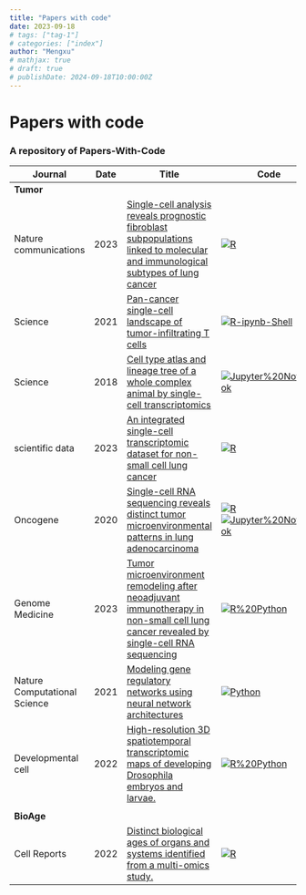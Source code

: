 ```yaml
---
title: "Papers with code"
date: 2023-09-18
# tags: ["tag-1"]
# categories: ["index"]
author: "Mengxu"
# mathjax: true
# draft: true
# publishDate: 2024-09-18T10:00:00Z
---
```

<!--more-->
# Papers with code
### A repository of Papers-With-Code
| **Journal** | **Date** | **Title** | **Code** | **Data** | **Citation** |
| -- | -- | -- | -- | -- | -- |
| **Tumor** |  |  |  |  |  |
| Nature communications | 2023 | [Single-cell analysis reveals prognostic fibroblast subpopulations linked to molecular and immunological subtypes of lung cancer](https://doi.org/10.1038/s41467-023-35832-6) | [![R](https://img.shields.io/badge/-R-198ce7)](https://github.com/cjh-lab/NCOMMS_NSCLC_scFibs) | [![GEO](https://img.shields.io/badge/-GEO-336699)](https://www.ncbi.nlm.nih.gov/geo/query/acc.cgi?acc=GSE153935) [![Zenodo](https://img.shields.io/badge/-Zenodo-024dad)](https://zenodo.org/record/7400873#.ZCZBDl5LgQ8) | [![citation](https://img.shields.io/badge/dynamic/json?label=citation&query=citationCount&url=https%3A%2F%2Fapi.semanticscholar.org%2Fgraph%2Fv1%2Fpaper%2Fa5b158dbafff3ade8a9779c134441e5f3db18e2d%3Ffields%3DcitationCount)](https://www.semanticscholar.org/paper/Single-cell-analysis-reveals-prognostic-fibroblast-Hanley-Waise/a5b158dbafff3ade8a9779c134441e5f3db18e2d) |
| Science | 2021 | [Pan-cancer single-cell landscape of tumor-infiltrating T cells](https://www.science.org/doi/10.1126/science.abe6474) | [![R-ipynb-Shell](https://img.shields.io/badge/-R%20Python%20Shell-00008B)](https://zenodo.org/record/5461803#.ZCknc15LgQ8) | [![PKU](https://img.shields.io/badge/-PKU-336699)](http://cancer-pku.cn:3838/PanC_T/) | [![citation](https://img.shields.io/badge/dynamic/json?label=citation&query=citationCount&url=https%3A%2F%2Fapi.semanticscholar.org%2Fgraph%2Fv1%2Fpaper%2Feda76900f3954e1930080779b5cfb92274a11da3%3Ffields%3DcitationCount)](https://www.semanticscholar.org/paper/Pan-cancer-single-cell-landscape-of-T-cells-Zheng-Qin/eda76900f3954e1930080779b5cfb92274a11da3) |
| Science | 2018 | [Cell type atlas and lineage tree of a whole complex animal by single-cell transcriptomics](https://www.science.org/doi/10.1126/science.aaq1723) | [![Jupyter%20Notebook](https://img.shields.io/badge/-Jupyter%20Notebook-da5b0b)](https://github.com/rajewsky-lab/planarian_lineages) | [![Unknow](https://img.shields.io/badge/-Unknow-ADADAD)]() | [![citation](https://img.shields.io/badge/dynamic/json?label=citation&query=citationCount&url=https%3A%2F%2Fapi.semanticscholar.org%2Fgraph%2Fv1%2Fpaper%2F41b3c17dcaad2d25cad02c93d0d57e2b3a67e0f2%3Ffields%3DcitationCount)](https://www.semanticscholar.org/paper/Cell-type-atlas-and-lineage-tree-of-a-whole-complex-Plass-Solana/41b3c17dcaad2d25cad02c93d0d57e2b3a67e0f2) |
| scientific data | 2023 | [An integrated single-cell transcriptomic dataset for non-small cell lung cancer](https://www.nature.com/articles/s41597-023-02074-6) | [![R](https://img.shields.io/badge/-R-198ce7)](https://figshare.com/articles/online_resource/NSCLC_data_reanalysis_codes/22106201?backTo=/collections/An_integrated_single-cell_transcriptomic_dataset_for1_non-small_cell_lung_cancer/6222221?backTo=/collections/An_integrated_single-cell_transcriptomic_dataset_for1_non-small_cell_lung_cancer/6222221?backTo=/collections/An_integrated_single-cell_transcriptomic_dataset_for1_non-small_cell_lung_cancer/6222221) | [![figshare](https://img.shields.io/badge/-figshare-c62764)](https://figshare.com/collections/An_integrated_single-cell_transcriptomic_dataset_for1_non-small_cell_lung_cancer/6222221/3) | [![citation](https://img.shields.io/badge/dynamic/json?label=citation&query=citationCount&url=https%3A%2F%2Fapi.semanticscholar.org%2Fgraph%2Fv1%2Fpaper%2F2e68442733604d3ff3f9fe5e62201ffc4f1ea951%3Ffields%3DcitationCount)](https://www.semanticscholar.org/paper/An-integrated-single-cell-transcriptomic-dataset-Prazanowska-Lim/2e68442733604d3ff3f9fe5e62201ffc4f1ea951) |
| Oncogene | 2020 | [Single-cell RNA sequencing reveals distinct tumor microenvironmental patterns in lung adenocarcinoma](https://doi.org/10.1038/s41388-021-02054-3) | [![R](https://img.shields.io/badge/-R-198ce7)](https://doi.org/10.24433/CO.0121060.v1)[![Jupyter%20Notebook](https://img.shields.io/badge/-Jupyter%20Notebook-da5b0b)](https://github.com/bischofp/single_cell_lung_adenocarcinoma) | [![Unknown](https://img.shields.io/badge/-Unknown-ADADAD)]() | [![citation](https://img.shields.io/badge/dynamic/json?label=citation&query=citationCount&url=https%3A%2F%2Fapi.semanticscholar.org%2Fgraph%2Fv1%2Fpaper%2F66d79bafce806798b72b4333854b8761073221cc%3Ffields%3DcitationCount)](https://www.semanticscholar.org/paper/Single-cell-RNA-sequencing-reveals-distinct-tumor-Bischoff-Trinks/66d79bafce806798b72b4333854b8761073221cc) |
| Genome Medicine | 2023 | [Tumor microenvironment remodeling after neoadjuvant immunotherapy in non-small cell lung cancer revealed by single-cell RNA sequencing](https://doi.org/10.1186/s13073-023-01164-9) | [![R%20Python](https://img.shields.io/badge/-R%20Python-00008B)](https://github.com/Junjie-Hu/NSCLC-immunotherapy) | [![GEO](https://img.shields.io/badge/-GEO-336699)](https://www.ncbi.nlm.nih.gov/geo/query/acc.cgi?acc=GSE207422) | [![citation](https://img.shields.io/badge/dynamic/json?label=citation&query=citationCount&url=https%3A%2F%2Fapi.semanticscholar.org%2Fgraph%2Fv1%2Fpaper%2Fdfb50b723e402caac70b0dcbe21ca58e34401505%3Ffields%3DcitationCount)](https://www.semanticscholar.org/paper/Tumor-microenvironment-remodeling-after-neoadjuvant-Hu-Zhang/dfb50b723e402caac70b0dcbe21ca58e34401505) |
| Nature Computational Science | 2021| [Modeling gene regulatory networks using neural network architectures](https://www.nature.com/articles/s43588-021-00099-8) | [![Python](https://img.shields.io/badge/-Python-3572a5)](https://github.com/HantaoShu/DeepSEM) | [![GEO](https://img.shields.io/badge/-GEO-336699)](https://www.ncbi.nlm.nih.gov/geo/query/acc.cgi) [![Zenodo](https://img.shields.io/badge/-Zenodo-024dad)](https://zenodo.org/record/3378975)| [![citation](https://img.shields.io/badge/dynamic/json?label=citation&query=citationCount&url=https%3A%2F%2Fapi.semanticscholar.org%2Fgraph%2Fv1%2Fpaper%2F99fdbe369f58bacbdb3e4394499060fe03813706%3Ffields%3DcitationCount)](https://www.semanticscholar.org/paper/Modeling-gene-regulatory-networks-using-neural-Shu-Zhou/99fdbe369f58bacbdb3e4394499060fe03813706) |
| Developmental cell | 2022 | [High-resolution 3D spatiotemporal transcriptomic maps of developing Drosophila embryos and larvae.](https://www.ncbi.nlm.nih.gov/pubmed/35512700) | [![R%20Python](https://img.shields.io/badge/-R%20Python-00008B)](https://www.cell.com/cms/10.1016/j.devcel.2022.04.006/attachment/94171a16-fac1-4d9e-b7e0-bd4909baf4f0/mmc6) | [![Website](https://img.shields.io/badge/-Website-B03060)](https://db.cngb.org/stomics/flysta3d/) | [![citation](https://img.shields.io/badge/dynamic/json?label=citation&query=citationCount&url=https%3A%2F%2Fapi.semanticscholar.org%2Fgraph%2Fv1%2Fpaper%2Fa81789d2afa4f26b870cd2d9937d25e45f2153b5%3Ffields%3DcitationCount)](https://www.semanticscholar.org/paper/a81789d2afa4f26b870cd2d9937d25e45f2153b5) |
|  |  |  |  |  |  |
| **BioAge** |  |  |  |  |  |
| Cell Reports | 2022 | [Distinct biological ages of organs and systems identified from a multi-omics study.](https://doi.org/10.1016/j.celrep.2022.110459) | [![R](https://img.shields.io/badge/-R-198ce7)](https://doi.org/10.5281/zenodo.6002321) | [![figshare](https://img.shields.io/badge/-figshare-c62764)](https://doi.org/10.6084/m9.figshare.19085156) | [![citation](https://img.shields.io/badge/dynamic/json?label=citation&query=citationCount&url=https%3A%2F%2Fapi.semanticscholar.org%2Fgraph%2Fv1%2Fpaper%2Ffa40c4ea0810be27e974e0d97cf6eeaf2ef85973%3Ffields%3DcitationCount)](https://www.semanticscholar.org/paper/fa40c4ea0810be27e974e0d97cf6eeaf2ef85973) |